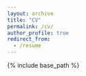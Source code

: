 ```yaml
---
layout: archive
title: "CV"
permalink: /cv/
author_profile: true
redirect_from:
  - /resume
---
```

<script>
window.location.href = 'CV.pdf';
</script>

{% include base_path %}
